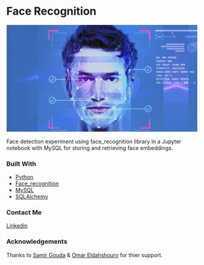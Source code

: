 <h1>Face Recognition</h1>

<img src="./media/screenshot1.png" alt="face recognition" width="500"> 

Face detection experiment using face_recognition library in a Jupyter notebook with MySQL for storing and retrieving face embeddings.

<h3>Built With</h3>

+ [Python](https://www.python.org/downloads/)
+ [Face_recognition](https://github.com/ageitgey/face_recognition)
+ [MySQL](https://www.mysql.com/)
+ [SQLAlchemy](https://www.sqlalchemy.org/)

### Contact Me

[Linkedin](https://www.linkedin.com/in/dahshory/)

### Acknowledgements

Thanks to [Samir Gouda](github.com/SamirGouda) & [Omar Eldahshoury](github.com/omareldahshoury) for thier support.